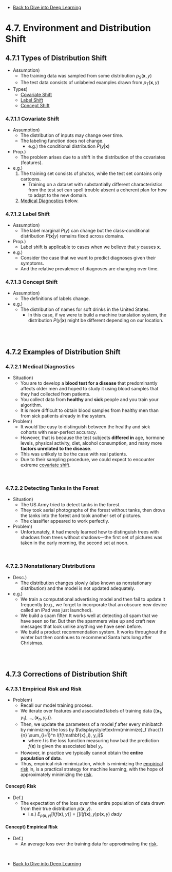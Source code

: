* [Back to Dive into Deep Learning](../../main.md)

# 4.7. Environment and Distribution Shift

## 4.7.1 Types of Distribution Shift
- Assumption)
  - The training data was sampled from some distribution $p_S(\mathbf{x}, y)$
  - The test data consists of unlabeled examples drawn from $p_T(\mathbf{x}, y)$
- Types)
  - [Covariate Shift](#4711-covariate-shift)
  - [Label Shift](#4712-label-shift)
  - [Concept Shift](#4713-concept-shift)

### 4.7.1.1 Covariate Shift
- Assumption)
  - The distribution of inputs may change over time.
  - The labeling function does not change.
    - e.g.) the conditional distribution $P(y|\mathbf{x})$
- Prop.)
  - The problem arises due to a shift in the distribution of the covariates (features).
- e.g.)
  1. The training set consists of photos, while the test set contains only cartoons.
     - Training on a dataset with substantially different characteristics from the test set can spell trouble absent a coherent plan for how to adapt to the new domain.
  2. [Medical Diagnostics](#4721-medical-diagnostics) below.


### 4.7.1.2 Label Shift
- Assumption)
  - The label marginal $P(y)$ can change but the class-conditional distribution $P(\mathbf{x}|y)$ remains fixed across domains.
- Prop.)
  - Label shift is applicable to cases when we believe that $y$ causes $\mathbf{x}$.
- e.g.)
  - Consider the case that we want to predict diagnoses given their symptoms.
  - And the relative prevalence of diagnoses are changing over time.


### 4.7.1.3 Concept Shift
- Assumption)
  - The definitions of labels change.
- e.g.)
  - The distribution of names for soft drinks in the United States.
    - In this case, if we were to build a machine translation system, the distribution $P(y|\mathbf{x})$ might be different depending on our location.

<br><Br>

## 4.7.2 Examples of Distribution Shift
### 4.7.2.1 Medical Diagnostics
- Situation)
  - You are to develop a **blood test for a disease** that predominantly affects older men and hoped to study it using blood samples that they had collected from patients.
  - You collect data from **healthy** and **sick** people and you train your algorithm.
  - It is more difficult to obtain blood samples from healthy men than from sick patients already in the system.
- Problem)
  - It would \be easy to distinguish between the healthy and sick cohorts with near-perfect accuracy. 
  - However, that is because the test subjects **differed in** age, hormone levels, physical activity, diet, alcohol consumption, and many more **factors unrelated to the disease**.
  - This was unlikely to be the case with real patients. 
  - Due to their sampling procedure, we could expect to encounter extreme [covariate shift](#4711-covariate-shift).

<br>

### 4.7.2.2 Detecting Tanks in the Forest
- Situation)
  - The US Army tried to detect tanks in the forest.
  - They took aerial photographs of the forest without tanks, then drove the tanks into the forest and took another set of pictures.
  - The classifier appeared to work perfectly.
- Problem)
  - Unfortunately, it had merely learned how to distinguish trees with shadows from trees without shadows—the first set of pictures was taken in the early morning, the second set at noon.

<br>

### 4.7.2.3 Nonstationary Distributions
- Desc.)
  - The distribution changes slowly (also known as nonstationary distribution) and the model is not updated adequately.
- e.g.)
  - We train a computational advertising model and then fail to update it frequently (e.g., we forget to incorporate that an obscure new device called an iPad was just launched).
  - We build a spam filter. It works well at detecting all spam that we have seen so far. But then the spammers wise up and craft new messages that look unlike anything we have seen before.
  - We build a product recommendation system. It works throughout the winter but then continues to recommend Santa hats long after Christmas.

<br><br>

## 4.7.3 Corrections of Distribution Shift
### 4.7.3.1 Empirical Risk and Risk
- Problem)
  - Recall our model training process.
  - We iterate over features and associated labels of training data $`\{(\mathbf{x}_1, y_1), \ldots, (\mathbf{x}_n, y_n)\}`$.
  - Then, we update the parameters of a model $`f`$ after every minibatch by minimizing the loss by $`\displaystyle\textrm{minimize}_f \frac{1}{n} \sum_{i=1}^n l(f(\mathbf{x}_i), y_i)`$
    - where $l$ is the loss function measuring how bad the prediction $f(\mathbf{x})$ is given the associated label $y_i$.
  - However, in practice we typically cannot obtain the **entire population of data**. 
  - Thus, empirical risk minimization, which is minimizing the [empirical risk](#concept-empirical-risk) in, is a practical strategy for machine learning, with the hope of approximately minimizing the [risk](#concept-risk).

#### Concept) Risk
- Def.)
  - The expectation of the loss over the entire population of data drawn from their true distribution $p(\mathbf{x},y)$.
    - i.e.) $`\displaystyle E_{p(\mathbf{x}, y)} [l(f(\mathbf{x}), y)] = \int\int l(f(\mathbf{x}), y) p(\mathbf{x}, y) \;d\mathbf{x}dy`$

#### Concept) Empirical Risk
- Def.)
  - An average loss over the training data for approximating the [risk](#concept-risk).






<br>

* [Back to Dive into Deep Learning](../../main.md)